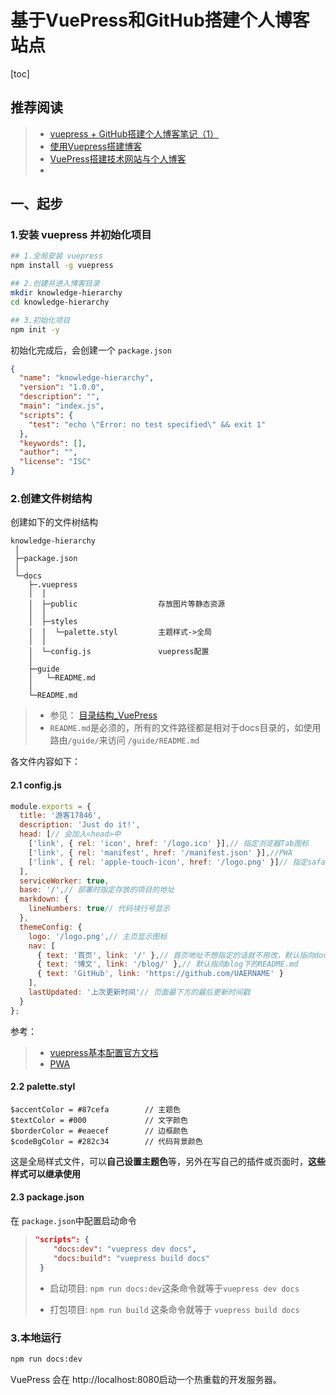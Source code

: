 # 基于VuePress和GitHub搭建个人博客站点

[toc]



## 推荐阅读

> - [vuepress + GitHub搭建个人博客笔记（1）](https://segmentfault.com/a/1190000022666197)
> - [使用Vuepress搭建博客](http://www.inode.club/webframe/tool/vuepressBlog.html)
> - [VuePress搭建技术网站与个人博客](https://www.jianshu.com/p/37509da5a020)
> - 





## 一、起步

### 1.安装 vuepress 并初始化项目

```bash
## 1.全局安装 vuepress
npm install -g vuepress 

## 2.创建并进入博客目录
mkdir knowledge-hierarchy
cd knowledge-hierarchy

## 3.初始化项目
npm init -y
```

初始化完成后，会创建一个 `package.json`

```json
{
  "name": "knowledge-hierarchy",
  "version": "1.0.0",
  "description": "",
  "main": "index.js",
  "scripts": {
    "test": "echo \"Error: no test specified\" && exit 1"
  },
  "keywords": [],
  "author": "",
  "license": "ISC"
}

```



### 2.创建文件树结构

创建如下的文件树结构

```less
knowledge-hierarchy
 │  
 ├─package.json
 │  
 └─docs
    ├─.vuepress
    │  │  
    │  ├─public                  存放图片等静态资源
    │  │  
    │  ├─styles
    │  │  └─palette.styl         主题样式->全局
    │  │ 
    │  └─config.js               vuepress配置
    │          
    ├─guide                       
    │   └─README.md
    │ 
    └─README.md
```

> - 参见： [ 目录结构_VuePress](https://www.vuepress.cn/guide/directory-structure.html)
> - `README.md`是必须的，所有的文件路径都是相对于docs目录的，如使用路由`/guide/`来访问 `/guide/README.md`

各文件内容如下：



#### 2.1 config.js

```js
module.exports = {
  title: '游客17846',
  description: 'Just do it!',
  head: [// 会加入<head>中
    ['link', { rel: 'icon', href: '/logo.ico' }],// 指定浏览器Tab图标
    ['link', { rel: 'manifest', href: '/manifest.json' }],//PWA
    ['link', { rel: 'apple-touch-icon', href: '/logo.png' }]// 指定safari浏览器保存书签至桌面图标
  ],
  serviceWorker: true,
  base: '/',// 部署时指定存放的项目的地址
  markdown: {
    lineNumbers: true// 代码块行号显示
  },
  themeConfig: {
    logo: '/logo.png',// 主页显示图标
    nav: [
      { text: '首页', link: '/' },// 首页地址不想指定的话就不用改，默认指向docs下面的README.md
      { text: '博文', link: '/blog/' },// 默认指向blog下的README.md
      { text: 'GitHub', link: 'https://github.com/UAERNAME' }
    ],
    lastUpdated: '上次更新时间'// 页面最下方的最后更新时间戳
  }
};
```



参考：

> - [vuepress基本配置官方文档](https://www.vuepress.cn/guide/basic-config.html#配置文件)
> - [PWA](https://developer.mozilla.org/zh-CN/docs/Web/Manifest)



#### 2.2 palette.styl

```stylus
$accentColor = #87cefa        // 主题色
$textColor = #000             // 文字颜色
$borderColor = #eaecef        // 边框颜色
$codeBgColor = #282c34        // 代码背景颜色
```

这是全局样式文件，可以**自己设置主题色**等，另外在写自己的插件或页面时，**这些样式可以继承使用**



#### 2.3 package.json

在 `package.json`中配置启动命令

> ```json
> "scripts": {
>     "docs:dev": "vuepress dev docs",
>     "docs:build": "vuepress build docs"
>  }
> ```
>
> - 启动项目: `npm run docs:dev`这条命令就等于`vuepress dev docs`
>
> - 打包项目: `npm run build` 这条命令就等于 `vuepress build docs`



### 3.本地运行

```bash
npm run docs:dev
```

VuePress 会在 http://localhost:8080启动一个热重载的开发服务器。







